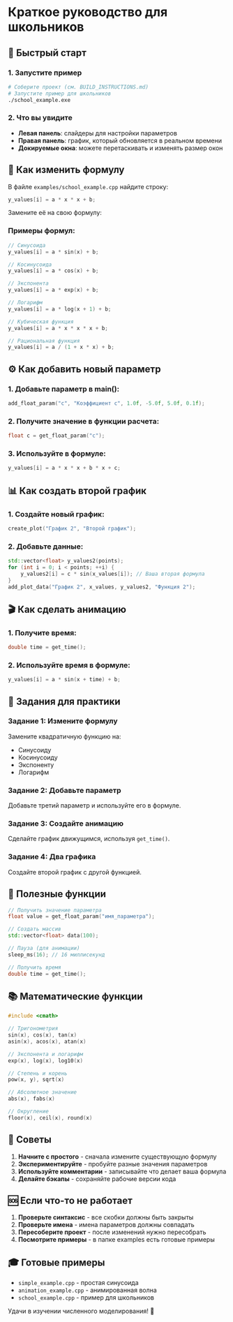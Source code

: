 # Краткое руководство для школьников

## 🚀 Быстрый старт

### 1. Запустите пример
```bash
# Соберите проект (см. BUILD_INSTRUCTIONS.md)
# Запустите пример для школьников
./school_example.exe
```

### 2. Что вы увидите
- **Левая панель**: слайдеры для настройки параметров
- **Правая панель**: график, который обновляется в реальном времени
- **Докируемые окна**: можете перетаскивать и изменять размер окон

## 📝 Как изменить формулу

В файле `examples/school_example.cpp` найдите строку:
```cpp
y_values[i] = a * x * x + b;
```

Замените её на свою формулу:

### Примеры формул:
```cpp
// Синусоида
y_values[i] = a * sin(x) + b;

// Косинусоида  
y_values[i] = a * cos(x) + b;

// Экспонента
y_values[i] = a * exp(x) + b;

// Логарифм
y_values[i] = a * log(x + 1) + b;

// Кубическая функция
y_values[i] = a * x * x * x + b;

// Рациональная функция
y_values[i] = a / (1 + x * x) + b;
```

## ⚙️ Как добавить новый параметр

### 1. Добавьте параметр в main():
```cpp
add_float_param("c", "Коэффициент c", 1.0f, -5.0f, 5.0f, 0.1f);
```

### 2. Получите значение в функции расчета:
```cpp
float c = get_float_param("c");
```

### 3. Используйте в формуле:
```cpp
y_values[i] = a * x * x + b * x + c;
```

## 📊 Как создать второй график

### 1. Создайте новый график:
```cpp
create_plot("График 2", "Второй график");
```

### 2. Добавьте данные:
```cpp
std::vector<float> y_values2(points);
for (int i = 0; i < points; ++i) {
    y_values2[i] = c * sin(x_values[i]); // Ваша вторая формула
}
add_plot_data("График 2", x_values, y_values2, "Функция 2");
```

## 🎬 Как сделать анимацию

### 1. Получите время:
```cpp
double time = get_time();
```

### 2. Используйте время в формуле:
```cpp
y_values[i] = a * sin(x + time) + b;
```

## 🎯 Задания для практики

### Задание 1: Измените формулу
Замените квадратичную функцию на:
- Синусоиду
- Косинусоиду  
- Экспоненту
- Логарифм

### Задание 2: Добавьте параметр
Добавьте третий параметр и используйте его в формуле.

### Задание 3: Создайте анимацию
Сделайте график движущимся, используя `get_time()`.

### Задание 4: Два графика
Создайте второй график с другой функцией.

## 🔧 Полезные функции

```cpp
// Получить значение параметра
float value = get_float_param("имя_параметра");

// Создать массив
std::vector<float> data(100);

// Пауза (для анимации)
sleep_ms(16); // 16 миллисекунд

// Получить время
double time = get_time();
```

## 📚 Математические функции

```cpp
#include <cmath>

// Тригонометрия
sin(x), cos(x), tan(x)
asin(x), acos(x), atan(x)

// Экспонента и логарифм
exp(x), log(x), log10(x)

// Степень и корень
pow(x, y), sqrt(x)

// Абсолютное значение
abs(x), fabs(x)

// Округление
floor(x), ceil(x), round(x)
```

## 🎨 Советы

1. **Начните с простого** - сначала измените существующую формулу
2. **Экспериментируйте** - пробуйте разные значения параметров
3. **Используйте комментарии** - записывайте что делает ваша формула
4. **Делайте бэкапы** - сохраняйте рабочие версии кода

## 🆘 Если что-то не работает

1. **Проверьте синтаксис** - все скобки должны быть закрыты
2. **Проверьте имена** - имена параметров должны совпадать
3. **Пересоберите проект** - после изменений нужно пересобрать
4. **Посмотрите примеры** - в папке examples есть готовые примеры

## 🎓 Готовые примеры

- `simple_example.cpp` - простая синусоида
- `animation_example.cpp` - анимированная волна
- `school_example.cpp` - пример для школьников

Удачи в изучении численного моделирования! 🚀
